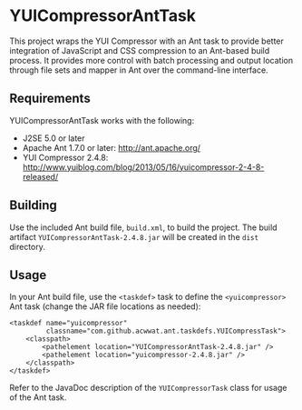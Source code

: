 YUICompressorAntTask
====================
This project wraps the YUI Compressor with an Ant task to provide better
integration of JavaScript and CSS compression to an Ant-based build process.
It provides more control with batch processing and output location through
file sets and mapper in Ant over the command-line interface. 

Requirements
------------

YUICompressorAntTask works with the following:

* J2SE 5.0 or later
* Apache Ant 1.7.0 or later: <http://ant.apache.org/>
* YUI Compressor 2.4.8:
<http://www.yuiblog.com/blog/2013/05/16/yuicompressor-2-4-8-released/>

Building
--------

Use the included Ant build file, `build.xml`, to build the project. The build
artifact `YUICompressorAntTask-2.4.8.jar` will be created in the `dist`
directory.

Usage
-----

In your Ant build file, use the `<taskdef>` task to define the
`<yuicompressor>` Ant task (change the JAR file locations as needed):

	<taskdef name="yuicompressor"
	         classname="com.github.acwwat.ant.taskdefs.YUICompressTask">
		<classpath>
			<pathelement location="YUICompressorAntTask-2.4.8.jar" />
			<pathelement location="yuicompressor-2.4.8.jar" />
		</classpath>
	</taskdef>

Refer to the JavaDoc description of the `YUICompressorTask` class for usage of
the Ant task.